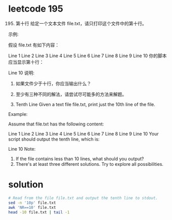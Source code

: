 
# leetcode 195

195. 第十行
给定一个文本文件 file.txt，请只打印这个文件中的第十行。

示例:

假设 file.txt 有如下内容：

Line 1
Line 2
Line 3
Line 4
Line 5
Line 6
Line 7
Line 8
Line 9
Line 10
你的脚本应当显示第十行：

Line 10
说明:
1. 如果文件少于十行，你应当输出什么？
2. 至少有三种不同的解法，请尝试尽可能多的方法来解题。

195. Tenth Line
Given a text file file.txt, print just the 10th line of the file.

Example:

Assume that file.txt has the following content:

Line 1
Line 2
Line 3
Line 4
Line 5
Line 6
Line 7
Line 8
Line 9
Line 10
Your script should output the tenth line, which is:

Line 10
Note:
1. If the file contains less than 10 lines, what should you output?
2. There's at least three different solutions. Try to explore all possibilities.

# solution

```bash
# Read from the file file.txt and output the tenth line to stdout.
sed -n '10p' file.txt
awk 'NR==10' file.txt
head -10 file.txt | tail -1
```